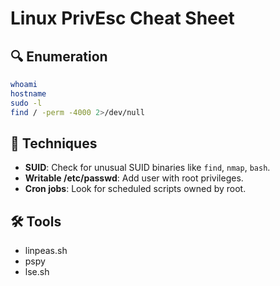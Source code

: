 # Linux PrivEsc Cheat Sheet

## 🔍 Enumeration
```bash
whoami
hostname
sudo -l
find / -perm -4000 2>/dev/null
```

## 🧠 Techniques
- **SUID**: Check for unusual SUID binaries like `find`, `nmap`, `bash`.
- **Writable /etc/passwd**: Add user with root privileges.
- **Cron jobs**: Look for scheduled scripts owned by root.

## 🛠 Tools
- linpeas.sh
- pspy
- lse.sh
